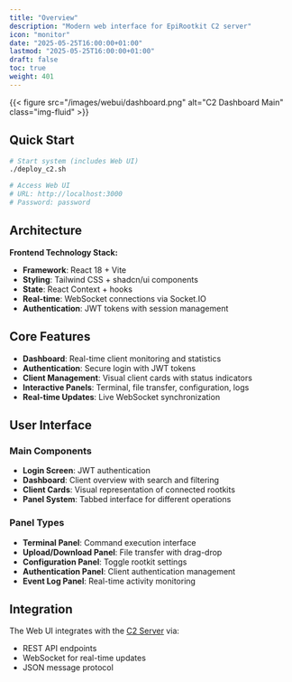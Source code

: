```yaml
---
title: "Overview"
description: "Modern web interface for EpiRootkit C2 server"
icon: "monitor"
date: "2025-05-25T16:00:00+01:00"
lastmod: "2025-05-25T16:00:00+01:00"
draft: false
toc: true
weight: 401
---
```




{{< figure src="/images/webui/dashboard.png" alt="C2 Dashboard Main" class="img-fluid" >}}

## Quick Start

```bash
# Start system (includes Web UI)
./deploy_c2.sh

# Access Web UI
# URL: http://localhost:3000
# Password: password
```

## Architecture

**Frontend Technology Stack:**

- **Framework**: React 18 + Vite
- **Styling**: Tailwind CSS + shadcn/ui components
- **State**: React Context + hooks
- **Real-time**: WebSocket connections via Socket.IO
- **Authentication**: JWT tokens with session management

## Core Features

- **Dashboard**: Real-time client monitoring and statistics
- **Authentication**: Secure login with JWT tokens
- **Client Management**: Visual client cards with status indicators
- **Interactive Panels**: Terminal, file transfer, configuration, logs
- **Real-time Updates**: Live WebSocket synchronization

## User Interface

### Main Components

- **Login Screen**: JWT authentication
- **Dashboard**: Client overview with search and filtering
- **Client Cards**: Visual representation of connected rootkits
- **Panel System**: Tabbed interface for different operations

### Panel Types

- **Terminal Panel**: Command execution interface
- **Upload/Download Panel**: File transfer with drag-drop
- **Configuration Panel**: Toggle rootkit settings
- **Authentication Panel**: Client authentication management
- **Event Log Panel**: Real-time activity monitoring

## Integration

The Web UI integrates with the [C2 Server](../03-attacking-program/overview.md) via:
- REST API endpoints
- WebSocket for real-time updates
- JSON message protocol 